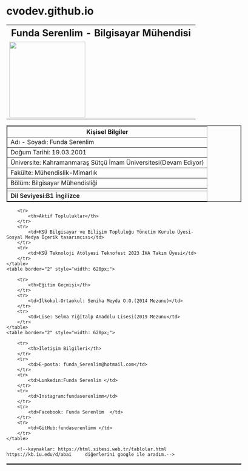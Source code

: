 # cvodev.github.io
<!DOCTYPE html>
<html lang="en">

<head>
    <meta charset="UTF-8">
    <title>Document</title>
</head>

<body>
    <table >
        <tr>
            <th style="font-size: 25px;">Funda Serenlim - Bilgisayar Mühendisi</th>
        </tr>
        <tr>
            <td><img src="./funda.png" style="width: 200px;"/></td>
        </tr>
    </table>
    <table border="2" style="width: 620px;">
        <tr>
            <th>Kişisel Bilgiler</th>
        </tr>
        <tr>
            <td>Adı - Soyadı: Funda Serenlim</td>
        </tr>
        <tr>
            <td>Doğum Tarihi: 19.03.2001</td>
        </tr>
        <tr>
            <td>Üniversite: Kahramanmaraş Sütçü İmam Üniversitesi(Devam Ediyor)</td>
        </tr>
        <tr>
            <td>Fakülte: Mühendislik-Mimarlık</td>
        </tr>
        <tr>
            <td>Bölüm: Bilgisayar Mühendisliği</td>
        </tr>
        <tr>
            <td></td>
        </tr>
        <tr>
            <td> <p  style="font-weight:600; margin: 0px;">Dil Seviyesi:B1 İngilizce</p> </td>
        </tr>
    </table>
    <table border="2" style="width: 620px;">

        <tr>
            <th>Aktif Topluluklar</th>
        </tr>
        <tr>
            <td>KSÜ Bilgisayar ve Bilişim Topluluğu Yönetim Kurulu Üyesi-Sosyal Medya İçerik tasarımcısı</td>
        </tr>
        <tr>
            <td>KSÜ Teknoloji Atölyesi Teknofest 2023 İHA Takım Üyesi</td>
        </tr>
    </table>
    <table border="2" style="width: 620px;">

        <tr>
            <th>Eğitim Geçmişi</th>
        </tr>
        <tr>
            <td>İlkokul-Ortaokul: Seniha Meyda O.O.(2014 Mezunu)</td>
        </tr>
        <tr>
            <td>Lise: Selma Yiğitalp Anadolu Lisesi(2019 Mezunu</td>
        </tr>
    </table>
    <table border="2" style="width: 620px;">

        <tr>
            <th>İletişim Bilgileri</th>
        </tr>
        <tr>
            <td>E-posta: funda_Serenlim@hotmail.com</td>
        </tr>
        <tr>
            <td>Lınkedın:Funda Serenlim </td>
        </tr>
        <tr>
            <td>Instagram:fundaserenlimm</td>
        </tr>
        <tr>
            <td>Facebook: Funda Serenlim  </td>
        </tr>
        <tr>
            <td>GitHub:fundaserenlimm </td>
        </tr>
    </table>

        <!--kaynaklar: https://html.sitesi.web.tr/tablolar.html
    https://kb.iu.edu/d/abai     diğerlerini google ile aradım.-->



</body>

</html>
